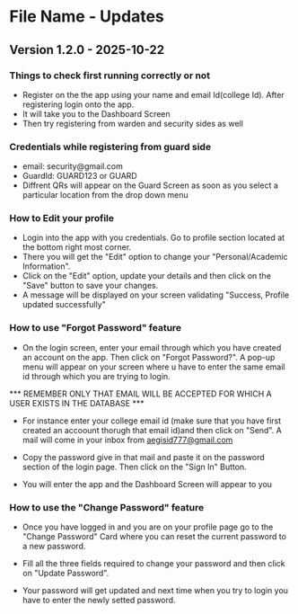 # File Name - Updates

## Version 1.2.0 - 2025-10-22

### Things to check first running correctly or not

- Register on the the app using your name and email Id(college Id). After registering login onto the app.
- It will take you to the Dashboard Screen
- Then try registering from warden and security sides as well

### Credentials while registering from guard side

- email: security<random number>@gmail.com
- GuardId: GUARD123 or GUARD<random no>
- Diffrent QRs will appear on the Guard Screen as soon as you select a particular location from the drop down  menu 

### How to Edit your profile

- Login into  the app with you credentials. Go to profile section located at the bottom right most corner.
- There you will get the "Edit" option to change your "Personal/Academic Information".
- Click on the "Edit" option, update your details and then click on the "Save" button to save your changes.
- A message will be displayed on your screen validating "Success, Profile updated successfully"

### How to use "Forgot Password" feature

- On the login screen, enter your email through which you have created an account on the app. Then click on "Forgot Password?". A pop-up menu will appear on your screen where u have to enter the same email id through which you are trying to login.

*** REMEMBER ONLY THAT EMAIL WILL BE ACCEPTED FOR WHICH A USER EXISTS IN THE DATABASE ***

- For instance enter your college email id (make sure that you have first created an accoount thorugh that email id)and then click on "Send". A mail will come in your inbox from aegisid777@gmail.com

- Copy the password give in that mail and paste it on the password section of the login page. Then click on the "Sign In" Button. 

- You will enter the app and the Dashboard Screen will appear to you

### How to use the "Change Password" feature

- Once you have logged in and you are on your profile page go to the "Change Password" Card where you can reset the current password to a new password.

- Fill all the three fields required to change your password and then click on "Update Password".

- Your password will get  updated and next time when you try to login you have to enter the newly setted password.


